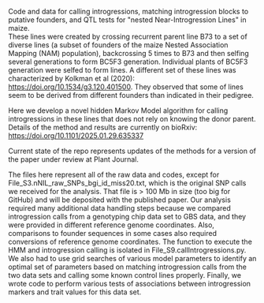 Code and data for calling introgressions, matching introgression blocks to putative founders, and QTL tests for "nested Near-Introgression Lines" in maize.  
These lines were created by crossing recurrent parent line B73 to a set of diverse lines (a subset of founders of the maize Nested Association Mapping (NAM) population), backcrossing 5 times to B73 and then selfing several generations to form BC5F3 generation. Individual plants of BC5F3 generation were selfed to form lines. A different set of these lines was characterized by Kolkman et al (2020): https://doi.org/10.1534/g3.120.401500. They observed that some of lines seem to be derived from different founders than indicated in their pedigree.  

Here we develop a novel hidden Markov Model algorithm for calling introgressions in these lines that does not rely on knowing the donor parent. Details of the method and results are currently on bioRxiv: https://doi.org/10.1101/2025.01.29.635337  

Current state of the repo represents updates of the methods for a version of the paper under review at Plant Journal.  

The files here represent all of the raw data and codes, except for File_S3.nNIL_raw_SNPs_bgi_id_miss20.txt, which is the original SNP calls we received for the analysis. That file is > 100 Mb in size (too big for GitHub) and will be deposited with the published paper. Our analysis required many additional data handling steps because we compared introgression calls from a genotyping chip data set to GBS data, and they were provided in different reference genome coordinates. Also, comparisons to founder sequences in some cases also required conversions of reference genome coordinates.  The function to execute the HMM and introgression calling is isolated in File_S9.callIntrogressions.py. We also had to use grid searches of various model parameters to identify an optimal set of parameters based on matching introgression calls from the two data sets and calling some known control lines properly. Finally, we wrote code to perform various tests of associations between introgression markers and trait values for this data set.

